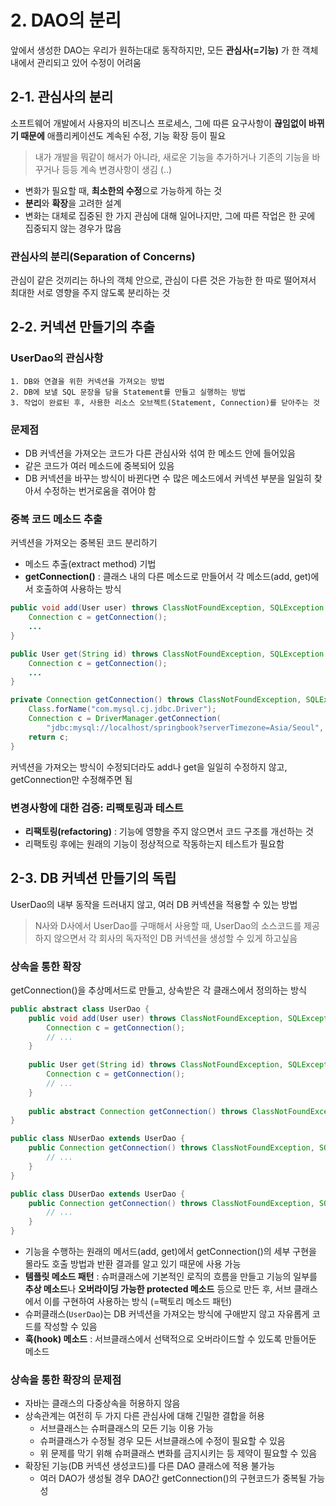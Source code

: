 # 2. DAO의 분리
앞에서 생성한 DAO는 우리가 원하는대로 동작하지만, 모든 **관심사(=기능)** 가 한 객체 내에서 관리되고 있어 수정이 어려움

## 2-1. 관심사의 분리
소프트웨어 개발에서 사용자의 비즈니스 프로세스, 그에 따른 요구사항이 **끊임없이 바뀌기 때문에** 애플리케이션도 계속된 수정, 기능 확장 등이 필요

> 내가 개발을 뭐같이 해서가 아니라, 새로운 기능을 추가하거나 기존의 기능을 바꾸거나 등등 계속 변경사항이 생김 (..)

* 변화가 필요할 때, **최소한의 수정**으로 가능하게 하는 것
* **분리**와 **확장**을 고려한 설계
* 변화는 대체로 집중된 한 가지 관심에 대해 일어나지만, 그에 따른 작업은 한 곳에 집중되지 않는 경우가 많음

### 관심사의 분리(Separation of Concerns)
관심이 같은 것끼리는 하나의 객체 안으로, 관심이 다른 것은 가능한 한 따로 떨어져서 최대한 서로 영향을 주지 않도록 분리하는 것

## 2-2. 커넥션 만들기의 추출
### UserDao의 관심사항

    1. DB와 연결을 위한 커넥션을 가져오는 방법
    2. DB에 보낼 SQL 문장을 담을 Statement를 만들고 실행하는 방법
    3. 작업이 완료된 후, 사용한 리소스 오브젝트(Statement, Connection)를 닫아주는 것

### 문제점
* DB 커넥션을 가져오는 코드가 다른 관심사와 섞여 한 메소드 안에 들어있음
* 같은 코드가 여러 메소드에 중복되어 있음
* DB 커넥션을 바꾸는 방식이 바뀐다면 수 많은 메소드에서 커넥션 부분을 일일히 찾아서 수정하는 번거로움을 겪어야 함

### 중복 코드 메소드 추출
커넥션을 가져오는 중복된 코드 분리하기
* 메소드 추출(extract method) 기법
* **getConnection()** : 클래스 내의 다른 메소드로 만들어서 각 메소드(add, get)에서 호출하여 사용하는 방식

```java
public void add(User user) throws ClassNotFoundException, SQLException {
    Connection c = getConnection();
    ...
}

public User get(String id) throws ClassNotFoundException, SQLException {
    Connection c = getConnection();
    ...
}

private Connection getConnection() throws ClassNotFoundException, SQLException {
    Class.forName("com.mysql.cj.jdbc.Driver");
    Connection c = DriverManager.getConnection(
        "jdbc:mysql://localhost/springbook?serverTimezone=Asia/Seoul", "spring", "book");
    return c;
}
```

커넥션을 가져오는 방식이 수정되더라도 add나 get을 일일히 수정하지 않고, getConnection만 수정해주면 됨

### 변경사항에 대한 검증: 리팩토링과 테스트
* **리팩토링(refactoring)** : 기능에 영향을 주지 않으면서 코드 구조를 개선하는 것
* 리팩토링 후에는 원래의 기능이 정상적으로 작동하는지 테스트가 필요함

## 2-3. DB 커넥션 만들기의 독립
UserDao의 내부 동작을 드러내지 않고, 여러 DB 커넥션을 적용할 수 있는 방법

> N사와 D사에서 UserDao를 구매해서 사용할 때, UserDao의 소스코드를 제공하지 않으면서 각 회사의 독자적인 DB 커넥션을 생성할 수 있게 하고싶음

### 상속을 통한 확장
getConnection()을 추상메서드로 만들고, 상속받은 각 클래스에서 정의하는 방식

```java
public abstract class UserDao {
    public void add(User user) throws ClassNotFoundException, SQLException {
        Connection c = getConnection();
        // ...
    }
    
    public User get(String id) throws ClassNotFoundException, SQLException {
        Connection c = getConnection();
        // ...
    }
    
    public abstract Connection getConnection() throws ClassNotFoundException, SQLException;
}

public class NUserDao extends UserDao {
    public Connection getConnection() throws ClassNotFoundException, SQLException {
        // ...
    }
}

public class DUserDao extends UserDao {
    public Connection getConnection() throws ClassNotFoundException, SQLException {
        // ...
    }
}
```

* 기능을 수행하는 원래의 메서드(add, get)에서 getConnection()의 세부 구현을 몰라도 호출 방법과 반환 결과를 알고 있기 때문에 사용 가능
* **템플릿 메소드 패턴** : 슈퍼클래스에 기본적인 로직의 흐름을 만들고 기능의 일부를 **추상 메소드**나 **오버라이딩 가능한 protected 메소드** 등으로 만든 후, 서브 클래스에서 이를 구현하여 사용하는 방식 (=팩토리 메소드 패턴)
* 슈퍼클래스(`UserDao`)는 DB 커넥션을 가져오는 방식에 구애받지 않고 자유롭게 코드를 작성할 수 있음
* **훅(hook) 메소드** : 서브클래스에서 선택적으로 오버라이드할 수 있도록 만들어둔 메소드

### 상속을 통한 확장의 문제점
* 자바는 클래스의 다중상속을 허용하지 않음
* 상속관계는 여전히 두 가지 다른 관심사에 대해 긴밀한 결합을 허용
	* 서브클래스는 슈퍼클래스의 모든 기능 이용 가능
	* 슈퍼클래스가 수정될 경우 모든 서브클래스에 수정이 필요할 수 있음
	* 위 문제를 막기 위해 슈퍼클래스 변화를 금지시키는 등 제약이 필요할 수 있음
* 확장된 기능(DB 커넥션 생성코드)를 다른 DAO 클래스에 적용 불가능
	* 여러 DAO가 생성될 경우 DAO간 getConnection()의 구현코드가 중복될 가능성